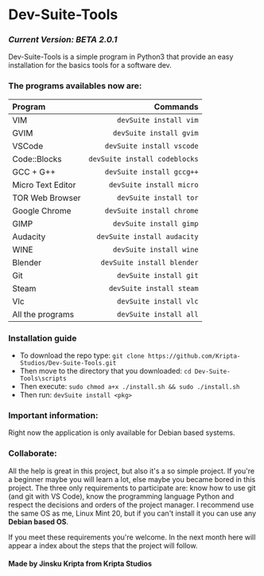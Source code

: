 # Dev-Suite-Tools

### _Current Version: BETA 2.0.1_

Dev-Suite-Tools is a simple program in Python3 that provide an easy installation for the basics tools for a software dev.
### The programs availables now are: 

| Program      |  Commands   |
| :---        |      ---:   |
| VIM      | `devSuite install vim`       |
| GVIM   | `devSuite install gvim`        | 
| VSCode   | `devSuite install vscode`        | 
| Code::Blocks   | `devSuite install codeblocks`        | 
| GCC + G++   |  `devSuite install gccg++`        | 
| Micro Text Editor   | `devSuite install micro`        | 
| TOR Web Browser   | `devSuite install tor`        | 
| Google Chrome   | `devSuite install chrome`        | 
| GIMP   | `devSuite install gimp`        | 
| Audacity   | `devSuite install audacity`        | 
| WINE   | `devSuite install wine`        | 
| Blender   | `devSuite install blender`        | 
| Git   | `devSuite install git`        | 
| Steam   | `devSuite install steam`        | 
| Vlc   | `devSuite install vlc`        | 
| All the programs   | `devSuite install all`        | 

### Installation guide
* To download the repo type: `git clone https://github.com/Kripta-Studios/Dev-Suite-Tools.git`
* Then move to the directory that you downloaded: `cd Dev-Suite-Tools\scripts`
* Then execute: `sudo chmod a+x ./install.sh && sudo ./install.sh`
* Then run: `devSuite install <pkg>` 

### Important information:
Right now the application is only available for Debian based systems.

### Collaborate:
All the help is great in this project, but also it's a so simple project. If you're a beginner maybe you will learn a lot, else maybe you became bored in this project. The three only requirements to participate are: know how to use git (and git with VS Code), know the programming language Python and respect the decisions and orders of the project manager. I recommend use the same OS as me, Linux Mint 20, but if you can't install it you can use any **Debian based OS**. 

If you meet these requirements you're welcome. In the next month here will appear a index about the steps that the project will follow. 

#### Made by Jinsku Kripta from Kripta Studios
